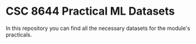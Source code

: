 # CSC 8644 Practical ML Datasets

In this repository you can find all the necessary datasets for the module's practicals.
